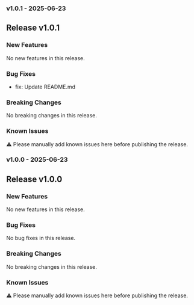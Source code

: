 ### v1.0.1 - 2025-06-23
## Release v1.0.1

### New Features

No new features in this release.

### Bug Fixes

- fix: Update README.md

### Breaking Changes

No breaking changes in this release.

### Known Issues

⚠️ Please manually add known issues here before publishing the release.

### v1.0.0 - 2025-06-23
## Release v1.0.0

### New Features

No new features in this release.

### Bug Fixes

No bug fixes in this release.

### Breaking Changes

No breaking changes in this release.

### Known Issues

⚠️ Please manually add known issues here before publishing the release.
